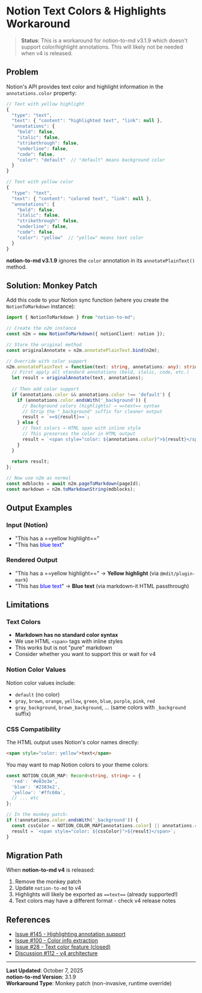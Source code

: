 # Notion Text Colors & Highlights Workaround

> **Status**: This is a workaround for notion-to-md v3.1.9 which doesn't support color/highlight annotations. This will likely not be needed when v4 is released.

## Problem

Notion's API provides text color and highlight information in the `annotations.color` property:

```javascript
// Text with yellow highlight
{
  "type": "text",
  "text": { "content": "highlighted text", "link": null },
  "annotations": {
    "bold": false,
    "italic": false,
    "strikethrough": false,
    "underline": false,
    "code": false,
    "color": "default"  // "default" means background color
  }
}

// Text with yellow color
{
  "type": "text",
  "text": { "content": "colored text", "link": null },
  "annotations": {
    "bold": false,
    "italic": false,
    "strikethrough": false,
    "underline": false,
    "code": false,
    "color": "yellow"  // "yellow" means text color
  }
}
```

**notion-to-md v3.1.9** ignores the `color` annotation in its `annotatePlainText()` method.

## Solution: Monkey Patch

Add this code to your Notion sync function (where you create the `NotionToMarkdown` instance):

```typescript
import { NotionToMarkdown } from "notion-to-md";

// Create the n2m instance
const n2m = new NotionToMarkdown({ notionClient: notion });

// Store the original method
const originalAnnotate = n2m.annotatePlainText.bind(n2m);

// Override with color support
n2m.annotatePlainText = function(text: string, annotations: any): string {
  // First apply all standard annotations (bold, italic, code, etc.)
  let result = originalAnnotate(text, annotations);
  
  // Then add color support
  if (annotations.color && annotations.color !== 'default') {
    if (annotations.color.endsWith('_background')) {
      // Background colors (highlights) → ==text== syntax
      // Strip the "_background" suffix for cleaner output
      result = `==${result}==`;
    } else {
      // Text colors → HTML span with inline style
      // This preserves the color in HTML output
      result = `<span style="color: ${annotations.color}">${result}</span>`;
    }
  }
  
  return result;
};

// Now use n2m as normal
const mdblocks = await n2m.pageToMarkdown(pageId);
const markdown = n2m.toMarkdownString(mdblocks);
```

## Output Examples

### Input (Notion)
- "This has a ==yellow highlight=="
- "This has <span style="color: blue">blue text</span>"

### Rendered Output
- "This has a ==yellow highlight==" → **Yellow highlight** (via `@mdit/plugin-mark`)
- "This has <span style="color: blue">blue text</span>" → **Blue text** (via markdown-it HTML passthrough)

## Limitations

### Text Colors
- **Markdown has no standard color syntax**
- We use HTML `<span>` tags with inline styles
- This works but is not "pure" markdown
- Consider whether you want to support this or wait for v4

### Notion Color Values
Notion color values include:
- `default` (no color)
- `gray`, `brown`, `orange`, `yellow`, `green`, `blue`, `purple`, `pink`, `red`
- `gray_background`, `brown_background`, ... (same colors with `_background` suffix)

### CSS Compatibility
The HTML output uses Notion's color names directly:
```html
<span style="color: yellow">text</span>
```

You may want to map Notion colors to your theme colors:

```typescript
const NOTION_COLOR_MAP: Record<string, string> = {
  'red': '#e03e3e',
  'blue': '#2383e2',
  'yellow': '#ffc60a',
  // ... etc
};

// In the monkey patch:
if (!annotations.color.endsWith('_background')) {
  const cssColor = NOTION_COLOR_MAP[annotations.color] || annotations.color;
  result = `<span style="color: ${cssColor}">${result}</span>`;
}
```

## Migration Path

When **notion-to-md v4** is released:

1. Remove the monkey patch
2. Update `notion-to-md` to v4
3. Highlights will likely be exported as `==text==` (already supported!)
4. Text colors may have a different format - check v4 release notes

## References

- [Issue #145 - Highlighting annotation support](https://github.com/souvikinator/notion-to-md/issues/145)
- [Issue #100 - Color info extraction](https://github.com/souvikinator/notion-to-md/issues/100)
- [Issue #28 - Text color feature (closed)](https://github.com/souvikinator/notion-to-md/issues/28)
- [Discussion #112 - v4 architecture](https://github.com/souvikinator/notion-to-md/discussions/112)

---

**Last Updated**: October 7, 2025  
**notion-to-md Version**: 3.1.9  
**Workaround Type**: Monkey patch (non-invasive, runtime override)

